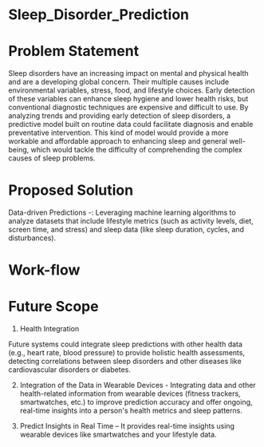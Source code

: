 # Sleep_Disorder_Prediction

# Problem Statement

Sleep disorders have an increasing impact on mental and physical health and are a developing global concern. Their multiple causes include environmental variables, stress, food, and lifestyle choices. Early detection of these variables can enhance sleep hygiene and lower health risks, but conventional diagnostic techniques are expensive and difficult to use. By analyzing trends and providing early detection of sleep disorders, a predictive model built on routine data could facilitate diagnosis and enable preventative intervention. This kind of model would provide a more workable and affordable approach to enhancing sleep and general well-being, which would tackle the difficulty of comprehending the complex causes of sleep problems.

# Proposed Solution

Data-driven Predictions -: Leveraging machine learning algorithms to analyze datasets that include lifestyle metrics (such as activity levels, diet, screen time, and stress) and sleep data (like sleep duration, cycles, and disturbances).

# Work-flow

# Future Scope

1. Health Integration

Future systems could integrate sleep predictions with other health data (e.g., heart rate, blood pressure) to provide holistic health assessments, detecting correlations between sleep disorders and other diseases like cardiovascular disorders or diabetes.


2. Integration of the Data in Wearable Devices - Integrating data and other health-related information from wearable devices (fitness trackers, smartwatches, etc.) to improve prediction accuracy and offer ongoing, real-time insights into a person's health metrics and sleep patterns.

3. Predict Insights in Real Time – It provides real-time insights using wearable devices like smartwatches and your lifestyle data. 
